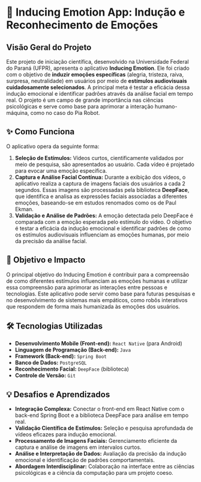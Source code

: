 # 🚀 Inducing Emotion App: Indução e Reconhecimento de Emoções

## Visão Geral do Projeto
Este projeto de iniciação científica, desenvolvido na Universidade Federal do Paraná (UFPR), apresenta o aplicativo **Inducing Emotion**. Ele foi criado com o objetivo de **induzir emoções específicas** (alegria, tristeza, raiva, surpresa, neutralidade) em usuários por meio de **estímulos audiovisuais cuidadosamente selecionados**. A principal meta é testar a eficácia dessa indução emocional e identificar padrões através da análise facial em tempo real. O projeto é um campo de grande importância nas ciências psicológicas e serve como base para aprimorar a interação humano-máquina, como no caso do Pia Robot.

## ✨ Como Funciona
O aplicativo opera da seguinte forma:
1.  **Seleção de Estímulos:** Vídeos curtos, cientificamente validados por meio de pesquisa, são apresentados ao usuário. Cada vídeo é projetado para evocar uma emoção específica.
2.  **Captura e Análise Facial Contínua:** Durante a exibição dos vídeos, o aplicativo realiza a captura de imagens faciais dos usuários a cada 2 segundos. Essas imagens são processadas pela biblioteca **DeepFace**, que identifica e analisa as expressões faciais associadas a diferentes emoções, baseando-se em estudos renomados como os de Paul Ekman.
3.  **Validação e Análise de Padrões:** A emoção detectada pelo DeepFace é comparada com a emoção esperada pelo estímulo do vídeo. O objetivo é testar a eficácia da indução emocional e identificar padrões de como os estímulos audiovisuais influenciam as emoções humanas, por meio da precisão da análise facial.

## 🎯 Objetivo e Impacto
O principal objetivo do Inducing Emotion é contribuir para a compreensão de como diferentes estímulos influenciam as emoções humanas e utilizar essa compreensão para aprimorar as interações entre pessoas e tecnologias. Este aplicativo pode servir como base para futuras pesquisas e no desenvolvimento de sistemas mais empáticos, como robôs interativos que respondem de forma mais humanizada às emoções dos usuários.

## 🛠️ Tecnologias Utilizadas
* **Desenvolvimento Mobile (Front-end):** `React Native` (para Android)
* **Linguagem de Programação (Back-end):** `Java`
* **Framework (Back-end):** `Spring Boot`
* **Banco de Dados:** `PostgreSQL`
* **Reconhecimento Facial:** `DeepFace` (biblioteca)
* **Controle de Versão:** `Git`

## 💡 Desafios e Aprendizados
* **Integração Complexa:** Conectar o front-end em React Native com o back-end Spring Boot e a biblioteca DeepFace para análise em tempo real.
* **Validação Científica de Estímulos:** Seleção e pesquisa aprofundada de vídeos eficazes para indução emocional.
* **Processamento de Imagens Faciais:** Gerenciamento eficiente da captura e análise de imagens em intervalos curtos.
* **Análise e Interpretação de Dados:** Avaliação da precisão da indução emocional e identificação de padrões comportamentais.
* **Abordagem Interdisciplinar:** Colaboração na interface entre as ciências psicológicas e a ciência da computação para um projeto coeso.
